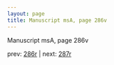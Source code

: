 ```yaml
---
layout: page
title: Manuscript msA, page 286v
---
```


Manuscript msA, page 286v

prev:  [286r](../286r) | next:  [287r](../287r)